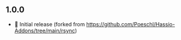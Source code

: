 ## 1.0.0

* 🎉 Initial release (forked from https://github.com/Poeschl/Hassio-Addons/tree/main/rsync)  